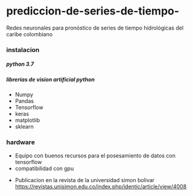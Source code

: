 # prediccion-de-series-de-tiempo-
 Redes neuronales para pronóstico de series de tiempo hidrológicas del caribe colombiano
 
### instalacion
##### python 3.7
##### librerias de vision artificial python 
- Numpy 
- Pandas
- Tensorflow 
- keras 
-  matplotlib
- sklearn

### hardware
- Equipo con buenos recursos para el posesamiento de datos con tensorflow
- compatibilidad con gpu



* Publicacion en la revista de la universidad simon bolivar
 https://revistas.unisimon.edu.co/index.php/identic/article/view/4008
